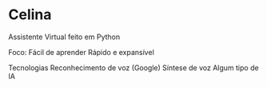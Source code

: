 # Celina
 Assistente Virtual feito em Python

Foco:
    Fácil de aprender
    Rápido e expansível

Tecnologias
    Reconhecimento de voz (Google)
    Síntese de voz
    Algum tipo de IA